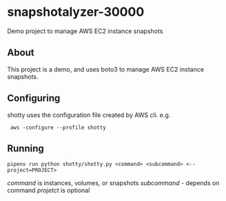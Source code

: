 # snapshotalyzer-30000
Demo project to manage AWS EC2 instance snapshots

## About

This project is a demo, and uses boto3 to manage AWS EC2
instance snapshots.

## Configuring

shotty uses the configuration file created by
AWS cli. e.g.

` aws -configure --profile shotty`

## Running

`pipenv run python shotty/shotty.py <command> <subcommand>
<--project=PROJECT>`

*command* is instances, volumes, or snapshots
*subcommand* - depends on command
*projetct* is optional

